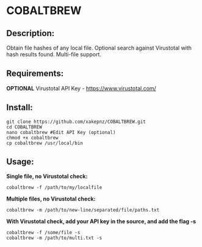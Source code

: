 # COBALTBREW

## Description:

Obtain file hashes of any local file. Optional search against Virustotal with hash results found. Multi-file support.<br />

## Requirements:

<b>OPTIONAL</b> Virustotal API Key - https://www.virustotal.com/<br />

## Install:

```
git clone https://github.com/xakepnz/COBALTBREW.git
cd COBALTBREW
nano cobaltbrew #Edit API Key (optional)
chmod +x cobaltbrew
cp cobaltbrew /usr/local/bin
```


## Usage:

<b>Single file, no Virustotal check:</b>
```
cobaltbrew -f /path/to/my/localfile
```
<b>Multiple files, no Virustotal check:</b>
```
cobaltbrew -m /path/to/new-line/separated/file/paths.txt
```
<b>With Virustotal check, add your API key in the source, and add the flag -s</b><br />

```
cobaltbrew -f /some/file -s
cobaltbrew -m /path/to/multi.txt -s
```
